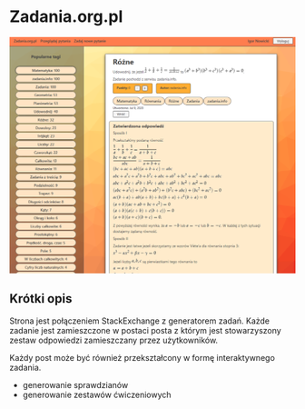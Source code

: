 # Zadania.org.pl

![](./data/02.png)

## Krótki opis

Strona jest połączeniem StackExchange z generatorem zadań. Każde zadanie jest zamieszczone w postaci posta z którym jest stowarzyszony zestaw odpowiedzi zamieszczany przez użytkowników.

Każdy post może być również przekształcony w formę interaktywnego zadania.

- generowanie sprawdzianów
- generowanie zestawów ćwiczeniowych

